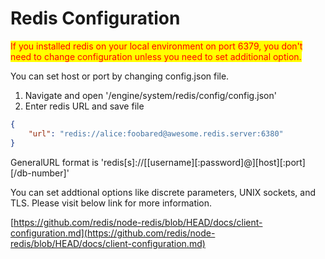# Redis Configuration

<mark style="color:red;">If you installed redis on your local environment on port 6379, you don't need to change configuration unless you need to set additional option.</mark>&#x20;

You can set host or port by changing config.json file.&#x20;

1. Navigate and open '/engine/system/redis/config/config.json'
2. Enter redis URL and save file

```json
{ 
    "url": "redis://alice:foobared@awesome.redis.server:6380"
}
```

GeneralURL format is 'redis\[s]://\[\[username]\[:password]@]\[host]\[:port]\[/db-number]'&#x20;

You can set addtional options like discrete parameters, UNIX sockets, and TLS. Please visit below link for more information.&#x20;

[https://github.com/redis/node-redis/blob/HEAD/docs/client-configuration.md](https://github.com/redis/node-redis/blob/HEAD/docs/client-configuration.md)


